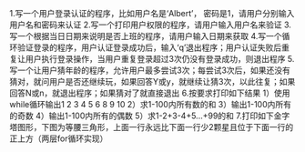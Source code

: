 1.写一个用户登录认证的程序，比如用户名是‘Albert’， 密码是1，请用户分别输入用户名和密码来认证
2.写一个打印用户权限的程序，请用户输入用户名来验证
3.写一个根据当日日期来说明是否上班的程序，请用户输入日期来获取
4.写一个循环验证登录的程序，用户认证登录成功后，输入‘q’退出程序；用户认证失败后重复让用户执行登录操作，当用户重复登录超过3次仍没有登录成功，则退出程序
5.写一个让用户猜年龄的程序，允许用户最多尝试3次；每尝试3次后，如果还没有猜对，就问用户是否还继续玩，如果回答Y或y，就继续让猜3次，以此往复；如果回答N或n，就退出程序；如果猜对了就直接退出
6.按要求打印如下结果
1）使用while循环输出1 2 3 4 5 6   8 9 10
2）求1-100内所有数的和
3）输出1-100内所有的奇数
4）输出1-100内所有的偶数
5）求1-2+3-4+5...+99的和
7.打印如下金字塔图形，下图为等腰三角形，上面一行永远比下面一行少2颗星且位于下面一行的正上方（两层for循环实现）
